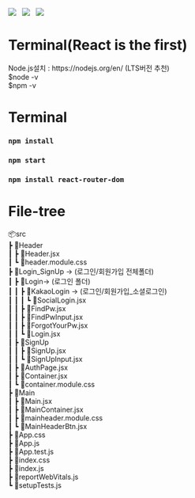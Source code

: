 <img src="https://img.shields.io/badge/React-61DAFB?style=for-the-badge&logo=react&logoColor=black"/>&nbsp;&nbsp;&nbsp;<img src="https://img.shields.io/badge/javascript-F7DF1E?style=for-the-badge&logo=javascript&logoColor=black"/>&nbsp;&nbsp;&nbsp;<img src="https://img.shields.io/badge/css modules-000000?style=for-the-badge&logo=cssmodules&logoColor=white"/>


<h1>Terminal(React is the first)</h1>
Node.js설치 : https://nodejs.org/en/ (LTS버전 추천)<br/>
$node -v<br/>
$npm -v<br/>

<h1>Terminal</h1>

### `npm install`
### `npm start`
### `npm install react-router-dom`

<h1>File-tree</h1>
📦src<br/>
 ┣ 📂Header<br/>
 ┃ ┣ 📜Header.jsx<br/>
 ┃ ┗ 📜header.module.css<br/>
 ┣ 📂Login_SignUp -> (로그인/회원가입 전체폴더)<br/>
 ┃ ┣ 📂Login-> (로그인 폴더)<br/> 
 ┃ ┃ ┣ 📂KakaoLogin ->  (로그인/회원가입_소셜로그인)<br/>
 ┃ ┃ ┃ ┗ 📜SocialLogin.jsx<br/>
 ┃ ┃ ┣ 📜FindPw.jsx<br/>
 ┃ ┃ ┣ 📜FindPwInput.jsx<br/>
 ┃ ┃ ┣ 📜ForgotYourPw.jsx<br/>
 ┃ ┃ ┗ 📜Login.jsx<br/>
 ┃ ┣ 📂SignUp<br/>
 ┃ ┃ ┣ 📜SignUp.jsx<br/>
 ┃ ┃ ┗ 📜SignUpInput.jsx<br/>
 ┃ ┣ 📜AuthPage.jsx<br/>
 ┃ ┣ 📜Container.jsx<br/>
 ┃ ┗ 📜container.module.css<br/>
 ┣ 📂Main<br/>
 ┃ ┣ 📜Main.jsx<br/>
 ┃ ┣ 📜MainContainer.jsx<br/>
 ┃ ┣ 📜mainheader.module.css<br/>
 ┃ ┗ 📜MainHeaderBtn.jsx<br/>
 ┣ 📜App.css<br/>
 ┣ 📜App.js<br/>
 ┣ 📜App.test.js<br/>
 ┣ 📜index.css<br/>
 ┣ 📜index.js<br/>
 ┣ 📜reportWebVitals.js<br/>
 ┗ 📜setupTests.js<br/>
